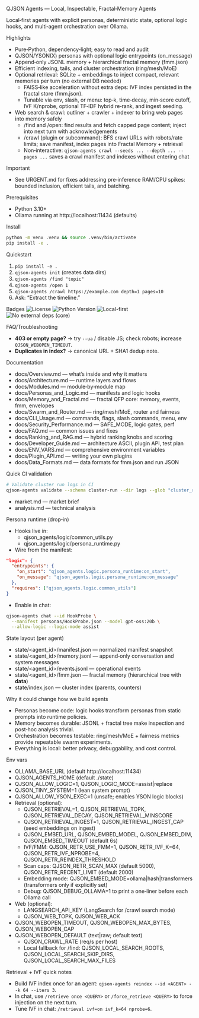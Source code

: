 QJSON Agents — Local, Inspectable, Fractal‑Memory Agents

Local‑first agents with explicit personas, deterministic state, optional logic hooks, and multi‑agent orchestration over Ollama.

Highlights
- Pure‑Python, dependency‑light; easy to read and audit
- QJSON/YSON(X) personas with optional logic entrypoints (on_message)
- Append‑only JSONL memory + hierarchical fractal memory (fmm.json)
- Efficient indexing, tails, and cluster orchestration (ring/mesh/MoE)
- Optional retrieval: SQLite + embeddings to inject compact, relevant memories per turn (no external DB needed)
  - FAISS‑like acceleration without extra deps: IVF index persisted in the fractal store (fmm.json).
  - Tunable via env, slash, or menu: top‑k, time‑decay, min‑score cutoff, IVF K/nprobe, optional TF‑IDF hybrid re‑rank, and ingest seeding.
- Web search & crawl: outliner + crawler + indexer to bring web pages into memory safely
  - /find and /open: find results and fetch capped page content; inject into next turn with acknowledgements
  - /crawl (plugin or subcommand): BFS crawl URLs with robots/rate limits; save manifest, index pages into Fractal Memory + retrieval
  - Non‑interactive: `qjson-agents crawl --seeds ... --depth ... --pages ...` saves a crawl manifest and indexes without entering chat

Important
- See URGENT.md for fixes addressing pre‑inference RAM/CPU spikes: bounded inclusion, efficient tails, and batching.

Prerequisites
- Python 3.10+
- Ollama running at http://localhost:11434 (defaults)

Install
```bash
python -m venv .venv && source .venv/bin/activate
pip install -e .
```

Quickstart

1. `pip install -e .`
2. `qjson-agents init` (creates data dirs)
3. `qjson-agents /find "topic"`
4. `qjson-agents /open 1`
5. `qjson-agents /crawl https://example.com depth=1 pages=10`
6. Ask: “Extract the timeline.”

Badges
![License](https://img.shields.io/badge/license-MIT-blue.svg)
![Python Version](https://img.shields.io/badge/python-3.10+-blue.svg)
![Local-first](https://img.shields.io/badge/local--first-true-brightgreen)
![No external deps (core)](https://img.shields.io/badge/external%20deps%20(core)-none-lightgrey)

FAQ/Troubleshooting
- **403 or empty page?** → try `--ua` / disable JS; check robots; increase `QJSON_WEBOPEN_TIMEOUT`.
- **Duplicates in index?** → canonical URL + SHA1 dedup note.

Documentation
- docs/Overview.md — what’s inside and why it matters
- docs/Architecture.md — runtime layers and flows
- docs/Modules.md — module‑by‑module map
- docs/Personas_and_Logic.md — manifests and logic hooks
- docs/Memory_and_Fractal.md — fractal QFP core: memory, events, fmm, envelopes
- docs/Swarm_and_Router.md — ring/mesh/MoE, router and fairness
- docs/CLI_Usage.md — commands, flags, slash commands, menu, env
- docs/Security_Performance.md — SAFE_MODE, logic gates, perf
 - docs/FAQ.md — common issues and fixes
 - docs/Ranking_and_RAG.md — hybrid ranking knobs and scoring
 - docs/Developer_Guide.md — architecture ASCII, plugin API, test plan
 - docs/ENV_VARS.md — comprehensive environment variables
  - docs/Plugin_API.md — writing your own plugins
  - docs/Data_Formats.md — data formats for fmm.json and run JSON

Quick CI validation
```bash
# Validate cluster run logs in CI
qjson-agents validate --schema cluster-run --dir logs --glob "cluster_run_*.json"
```
 - market.md — market brief
 - analysis.md — technical analysis

Persona runtime (drop‑in)
- Hooks live in:
  - qjson_agents/logic/common_utils.py
  - qjson_agents/logic/persona_runtime.py
- Wire from the manifest:
```json
"logic": {
  "entrypoints": {
    "on_start": "qjson_agents.logic.persona_runtime:on_start",
    "on_message": "qjson_agents.logic.persona_runtime:on_message"
  },
  "requires": ["qjson_agents.logic.common_utils"]
}
```
- Enable in chat:
```bash
qjson-agents chat --id HookProbe \
  --manifest personas/HookProbe.json --model gpt-oss:20b \
  --allow-logic --logic-mode assist
```

State layout (per agent)
- state/<agent_id>/manifest.json — normalized manifest snapshot
- state/<agent_id>/memory.jsonl — append‑only conversation and system messages
- state/<agent_id>/events.jsonl — operational events
- state/<agent_id>/fmm.json — fractal memory (hierarchical tree with __data__)
- state/index.json — cluster index (parents, counters)

Why it could change how we build agents
- Personas become code: logic hooks transform personas from static prompts into runtime policies.
- Memory becomes durable: JSONL + fractal tree make inspection and post‑hoc analysis trivial.
- Orchestration becomes testable: ring/mesh/MoE + fairness metrics provide repeatable swarm experiments.
- Everything is local: better privacy, debuggability, and cost control.

Env vars
- OLLAMA_BASE_URL (default http://localhost:11434)
- QJSON_AGENTS_HOME (default ./state)
- QJSON_ALLOW_LOGIC=1, QJSON_LOGIC_MODE=assist|replace
- QJSON_TINY_SYSTEM=1 (lean system prompt)
- QJSON_ALLOW_YSON_EXEC=1 (unsafe; enables YSON logic blocks)
- Retrieval (optional):
  - QJSON_RETRIEVAL=1, QJSON_RETRIEVAL_TOPK, QJSON_RETRIEVAL_DECAY, QJSON_RETRIEVAL_MINSCORE
  - QJSON_RETRIEVAL_INGEST=1, QJSON_RETRIEVAL_INGEST_CAP (seed embeddings on ingest)
  - QJSON_EMBED_URL, QJSON_EMBED_MODEL, QJSON_EMBED_DIM, QJSON_EMBED_TIMEOUT (default 6s)
  - IVF/FMM: QJSON_RETR_USE_FMM=1, QJSON_RETR_IVF_K=64, QJSON_RETR_IVF_NPROBE=4, QJSON_RETR_REINDEX_THRESHOLD
  - Scan caps: QJSON_RETR_SCAN_MAX (default 5000), QJSON_RETR_RECENT_LIMIT (default 2000)
  - Embedding mode: QJSON_EMBED_MODE=ollama|hash|transformers (transformers only if explicitly set)
  - Debug: QJSON_DEBUG_OLLAMA=1 to print a one‑liner before each Ollama call
- Web (optional):
  - LANGSEARCH_API_KEY (LangSearch for /crawl search mode)
  - QJSON_WEB_TOPK, QJSON_WEB_ACK
- QJSON_WEBOPEN_TIMEOUT, QJSON_WEBOPEN_MAX_BYTES, QJSON_WEBOPEN_CAP
- QJSON_WEBOPEN_DEFAULT (text|raw; default text)
  - QJSON_CRAWL_RATE (req/s per host)
  - Local fallback for /find: QJSON_LOCAL_SEARCH_ROOTS, QJSON_LOCAL_SEARCH_SKIP_DIRS, QJSON_LOCAL_SEARCH_MAX_FILES

Retrieval + IVF quick notes
- Build IVF index once for an agent: `qjson-agents reindex --id <AGENT> --k 64 --iters 3`.
- In chat, use `/retrieve once <QUERY>` or `/force_retrieve <QUERY>` to force injection on the next turn.
- Tune IVF in chat: `/retrieval ivf=on ivf_k=64 nprobe=6`.
